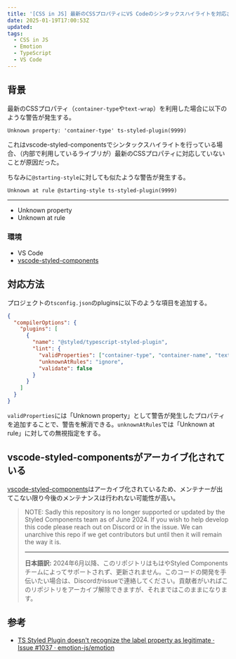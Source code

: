 ```yaml
---
title: '[CSS in JS] 最新のCSSプロパティにVS Codeのシンタックスハイライトを対応させる方法'
date: 2025-01-19T17:00:53Z
updated:
tags:
  - CSS in JS
  - Emotion
  - TypeScript
  - VS Code
---
```


## 背景

最新のCSSプロパティ（`container-type`や`text-wrap`）を利用した場合に以下のような警告が発生する。

```
Unknown property: 'container-type' ts-styled-plugin(9999)
```

これはvscode-styled-componentsでシンタックスハイライトを行っている場合、（内部で利用しているライブリが）最新のCSSプロパティに対応していないことが原因だった。

ちなみに`@starting-style`に対しても似たような警告が発生する。

```
Unknown at rule @starting-style ts-styled-plugin(9999)
```

---

- Unknown property
- Unknown at rule

### 環境

- VS Code
- [vscode-styled-components](https://marketplace.visualstudio.com/items?itemName=styled-components.vscode-styled-components)

## 対応方法

プロジェクトの`tsconfig.json`のpluginsに以下のような項目を追加する。

```json
{
  "compilerOptions": {
    "plugins": [
      {
        "name": "@styled/typescript-styled-plugin",
        "lint": {
          "validProperties": ["container-type", "container-name", "text-wrap"],
          "unknownAtRules": "ignore",
          "validate": false
        }
      }
    ]
  }
}
```

`validProperties`には「Unknown property」として警告が発生したプロパティを追加することで、警告を解消できる。`unknownAtRules`では「Unknown at rule」に対しての無視指定をする。

## vscode-styled-componentsがアーカイブ化されている

[vscode-styled-components](https://github.com/styled-components/vscode-styled-components)はアーカイブ化されているため、メンテナーが出てこない限り今後のメンテナンスは行われない可能性が高い。

> NOTE: Sadly this repository is no longer supported or updated by the Styled Components team as of June 2024. If you wish to help develop this code please reach out on Discord or in the issue. We can unarchive this repo if we get contributors but until then it will remain the way it is.
>
> ---
>
> **日本語訳:**
> 2024年6月以降、このリポジトリはもはやStyled Componentsチームによってサポートされず、更新されません。このコードの開発を手伝いたい場合は、Discordかissueで連絡してください。貢献者がいればこのリポジトリをアーカイブ解除できますが、それまではこのままになります。

## 参考

- [TS Styled Plugin doesn't recognize the label property as legitimate · Issue #1037 · emotion-js/emotion](https://github.com/emotion-js/emotion/issues/1037)
